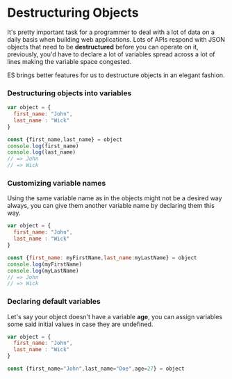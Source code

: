 # Destructuring Objects

It's pretty important task for a programmer to deal with a lot of data on a daily basis when building web applications.
Lots of APIs respond with JSON objects that need to be **destructured** before you can operate on it, previously, you'd have
to declare a lot of variables spread across a lot of lines making the variable space congested. 

ES brings better features for us to destructure objects in an elegant fashion.

### Destructuring objects into variables

```javascript
var object = {
  first_name: "John",
  last_name : "Wick"
}

const {first_name,last_name} = object
console.log(first_name)
console.log(last_name)
// => John
// => Wick
```

### Customizing variable names
Using the same variable name as in the objects might not be a desired way always, you can give them another variable name by declaring them this way.

```javascript
var object = {
  first_name: "John",
  last_name : "Wick"
}

const {first_name: myFirstName,last_name:myLastName} = object
console.log(myFirstName)
console.log(myLastName)
// => John
// => Wick
```

### Declaring default variables
Let's say your object doesn't have a variable __age__, you can assign variables some said initial values in case they are undefined.
```javascript
var object = {
  first_name: "John",
  last_name : "Wick"
}

const {first_name="John",last_name="Doe",age=27} = object
```
